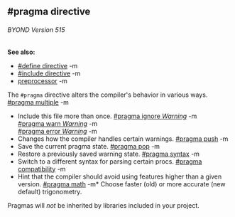 ## #pragma directive 
###### BYOND Version 515
**See also:**
*   [#define directive](/ref/DM/preprocessor/define.md) -m
*   [#include directive](/ref/DM/preprocessor/include.md) -m
*   [preprocessor](/ref/DM/preprocessor.md) -m


The `#pragma` directive alters the compiler\'s behavior in
various ways.
[#pragma multiple](/ref/DM/preprocessor/pragma/multiple.md) -m
*   Include this file more than once.
[#pragma ignore *Warning*](/ref/DM/preprocessor/pragma/warn.md) -m\
[#pragma warn *Warning*](/ref/DM/preprocessor/pragma/warn.md) -m\
[#pragma error *Warning*](/ref/DM/preprocessor/pragma/warn.md) -m
*   Changes how the compiler handles certain warnings.
[#pragma push](/ref/DM/preprocessor/pragma/push.md) -m
*   Save the current pragma state.
[#pragma pop](/ref/DM/preprocessor/pragma/push.md) -m
*   Restore a previously saved warning state.
[#pragma syntax](/ref/DM/preprocessor/pragma/syntax.md) -m
*   Switch to a different syntax for parsing certain procs.
[#pragma compatibility](/ref/DM/preprocessor/pragma/compatibility.md) -m
*   Hint that the compiler should avoid using features higher than a
    given version.
[#pragma math](/ref/DM/preprocessor/pragma/math.md) -m*   Choose faster (old) or more accurate (new default) trigonometry.


Pragmas will *not* be inherited by libraries included in your
project.